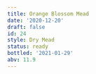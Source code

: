 ```yaml
---
title: Orange Blossom Mead
date: '2020-12-20'
draft: false
id: 24
style: Dry Mead
status: ready
bottled: '2021-01-29'
abv: 11.9
---
```

